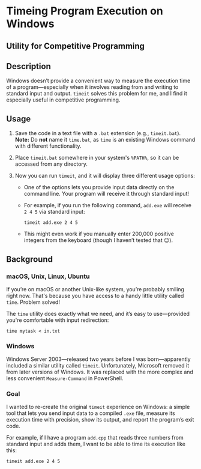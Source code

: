 # Timeing Program Execution on Windows

## Utility for Competitive Programming

## Description

Windows doesn’t provide a convenient way to measure the execution time of a program—especially when it involves reading from and writing to standard input and output. `timeit` solves this problem for me, and I find it especially useful in competitive programming.

## Usage

1. Save the code in a text file with a `.bat` extension (e.g., `timeit.bat`).
**Note:** Do **not** name it `time.bat`, as `time` is an existing Windows command with different functionality.

2. Place `timeit.bat` somewhere in your system's `%PATH%`, so it can be accessed from any directory.

3. Now you can run `timeit`, and it will display three different usage options:

    - One of the options lets you provide input data directly on the command line. Your program will receive it through standard input!

    - For example, if you run the following command, `add.exe` will receive `2 4 5` via standard input:
      ```shell
      timeit add.exe 2 4 5
      ```

    - This might even work if you manually enter 200,000 positive integers from the keyboard (though I haven’t tested that 😉).

## Background

### macOS, Unix, Linux, Ubuntu

If you’re on macOS or another Unix-like system, you’re probably smiling right now. That's because you have access to a handy little utility called `time`. Problem solved!

The `time` utility does exactly what we need, and it’s easy to use—provided you're comfortable with input redirection:

```shell
time mytask < in.txt
```

### Windows

Windows Server 2003—released two years before I was born—apparently included a similar utility called `timeit`. Unfortunately, Microsoft removed it from later versions of Windows. It was replaced with the more complex and less convenient `Measure-Command` in PowerShell.

### Goal

I wanted to re-create the original `timeit` experience on Windows: a simple tool that lets you send input data to a compiled `.exe` file, measure its execution time with precision, show its output, and report the program’s exit code.

For example, if I have a program `add.cpp` that reads three numbers from standard input and adds them, I want to be able to time its execution like this:

```shell
timeit add.exe 2 4 5
```
